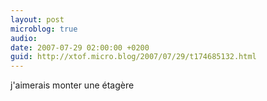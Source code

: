 ```yaml
---
layout: post
microblog: true
audio: 
date: 2007-07-29 02:00:00 +0200
guid: http://xtof.micro.blog/2007/07/29/t174685132.html
---
```

j'aimerais monter une étagère
